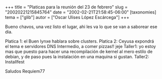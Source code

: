 +++
title = "Platicas para la reunión del 23 de febrero"
slug = "20020221215845764"
date = "2002-02-21T21:58:45-06:00"
[taxonomies]
tema = ["glib"]
autor = ["Oscar Ulises López Escárcega"]
+++

Bueno chavos, una vez listo el lugar, ahi les va lo que se van a
saborear ese dia.

Platica 1: el Buen lynxe hablara sobre clusters.
Platica 2: Ceyusa expondrá el tema e servidores DNS
Intermedio, a comer pizzas!! jeje
Taller1: yo estoy mas que puesto para hacer una recompilación de kernel
al mero estilo de debian, y de paso pues la instalación en una maquina
si gustan.
Taller2: Installfest

Saludos Requiem77
